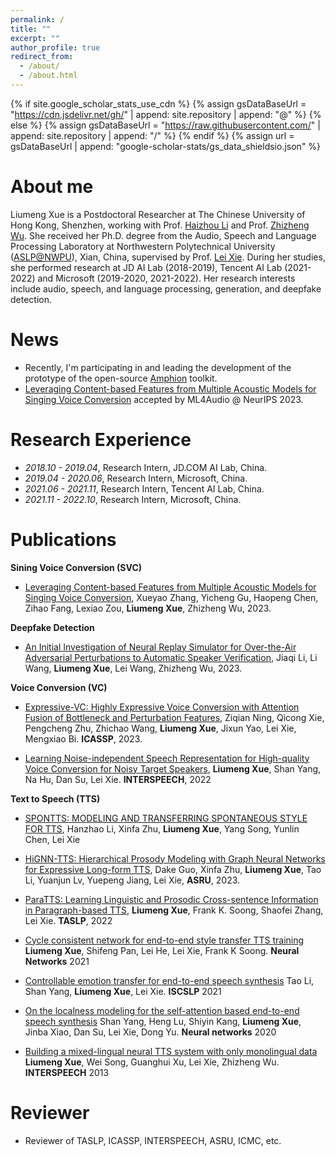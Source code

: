 ```yaml
---
permalink: /
title: ""
excerpt: ""
author_profile: true
redirect_from: 
  - /about/
  - /about.html
---
```


{% if site.google_scholar_stats_use_cdn %}
{% assign gsDataBaseUrl = "https://cdn.jsdelivr.net/gh/" | append: site.repository | append: "@" %}
{% else %}
{% assign gsDataBaseUrl = "https://raw.githubusercontent.com/" | append: site.repository | append: "/" %}
{% endif %}
{% assign url = gsDataBaseUrl | append: "google-scholar-stats/gs_data_shieldsio.json" %}



# About me
<span class='anchor' id='about-me'></span>

Liumeng Xue is a Postdoctoral Researcher at The Chinese University of Hong Kong, Shenzhen, working with Prof. [Haizhou Li](https://colips.org/~eleliha/) and Prof. [Zhizheng Wu](https://drwuz.com/). She received her Ph.D. degree from the Audio, Speech and Language Processing Laboratory at Northwestern Polytechnical University ([ASLP@NWPU](http://www.npu-aslp.org/english)), Xian, China, supervised by Prof. [Lei Xie](http://www.nwpu-aslp.org/lxie/). During her studies, she performed research at JD AI Lab (2018-2019), Tencent AI Lab (2021-2022) and Microsoft (2019-2020, 2021-2022). Her research interests include audio, speech, and language processing, generation, and deepfake detection.


# News
- Recently, I'm participating in and leading the development of the prototype of the open-source [Amphion](https://github.com/open-mmlab/Amphion) toolkit.
- [Leveraging Content-based Features from Multiple
Acoustic Models for Singing Voice Conversion](https://arxiv.org/pdf/2310.11160.pdf) accepted by ML4Audio @ NeurIPS 2023.



<!-- # 📜 Research Area
<table style="border-collapse: collapse; border: none;">
  <tr style="border: none;">
    <td style="border: none;"> <font color="#0b5394"> Audio-Visual Speech Processing </font>: <BR>&nbsp;&nbsp; Audio-visual speech recognition; Sound Source localization</td>
    <td style="border: none;"> <font color="#0b5394"> Video Synthesize </font>: <BR>&nbsp;&nbsp; Talking Face Generation </td>
  </tr>
</table> -->


# Research Experience
<span class='anchor' id='research_experience'></span>

- *2018.10 - 2019.04*, Research Intern, JD.COM AI Lab, China.
- *2019.04 - 2020.06*, Research Intern, Microsoft, China.
- *2021.06 - 2021.11*, Research Intern, Tencent AI Lab, China.
- *2021.11 - 2022.10*, Research Intern, Microsoft, China.



# Publications
<span class='anchor' id='publication'></span>

**Sining Voice Conversion (SVC)**

- [Leveraging Content-based Features from Multiple Acoustic Models for Singing Voice Conversion](https://arxiv.org/pdf/2310.11160.pdf), Xueyao Zhang, Yicheng Gu, Haopeng Chen, Zihao Fang, Lexiao Zou, **Liumeng Xue**, Zhizheng Wu, 2023.

**Deepfake Detection**

- [An Initial Investigation of Neural Replay Simulator for Over-the-Air Adversarial Perturbations to Automatic Speaker Verification](https://arxiv.org/pdf/2310.05354.pdf), Jiaqi Li, Li Wang, **Liumeng Xue**, Lei Wang, Zhizheng Wu, 2023.


**Voice Conversion (VC)**
- [Expressive-VC: Highly Expressive Voice Conversion with Attention Fusion of Bottleneck and Perturbation Features](https://ieeexplore.ieee.org/abstract/document/10096057), Ziqian Ning, Qicong Xie, Pengcheng Zhu, Zhichao Wang, **Liumeng Xue**, Jixun Yao, Lei Xie, Mengxiao Bi. **ICASSP**, 2023.

<!-- **2022** -->

- [Learning Noise-independent Speech Representation for High-quality Voice Conversion for Noisy Target Speakers](https://arxiv.org/abs/2207.00756), **Liumeng Xue**, Shan Yang, Na Hu, Dan Su, Lei Xie. **INTERSPEECH**, 2022

**Text to Speech (TTS)**

- [SPONTTS: MODELING AND TRANSFERRING SPONTANEOUS STYLE FOR TTS](https://arxiv.org/pdf/2311.07179.pdf), Hanzhao Li, Xinfa Zhu, **Liumeng Xue**, Yang Song, Yunlin Chen, Lei Xie

- [HiGNN-TTS: Hierarchical Prosody Modeling with Graph Neural Networks for Expressive Long-form TTS](https://arxiv.org/pdf/2309.13907.pdf), Dake Guo, Xinfa Zhu, **Liumeng Xue**, Tao Li, Yuanjun Lv, Yuepeng Jiang, Lei Xie, **ASRU**, 2023.

- [ParaTTS: Learning Linguistic and Prosodic Cross-sentence Information in Paragraph-based TTS](https://arxiv.org/pdf/2209.06484.pdf), **Liumeng Xue**, Frank K. Soong, Shaofei Zhang, Lei Xie. **TASLP**, 2022




<!-- **2021** -->
- [Cycle consistent network for end-to-end style transfer TTS training](https://europepmc.org/article/med/33780874) **Liumeng Xue**, Shifeng Pan, Lei He, Lei Xie, Frank K Soong. **Neural Networks** 2021

- [Controllable emotion transfer for end-to-end speech synthesis](https://ieeexplore.ieee.org/abstract/document/9362069/) Tao Li, Shan Yang, **Liumeng Xue**, Lei Xie. **ISCSLP** 2021

<!-- **2020** -->
- [On the localness modeling for the self-attention based end-to-end speech synthesis](https://europepmc.org/article/med/32088566) Shan Yang, Heng Lu, Shiyin Kang, **Liumeng Xue**, Jinba Xiao, Dan Su, Lei Xie, Dong Yu. **Neural networks** 2020

<!-- **2009** -->
- [Building a mixed-lingual neural TTS system with only monolingual data](https://www.isca-speech.org/archive/interspeech_2019/xue19_interspeech.html) **Liumeng Xue**, Wei Song, Guanghui Xu, Lei Xie, Zhizheng Wu. **INTERSPEECH** 2013


# Reviewer
<span class='anchor' id='others'></span>
- Reviewer of TASLP, ICASSP, INTERSPEECH, ASRU, ICMC, etc.


